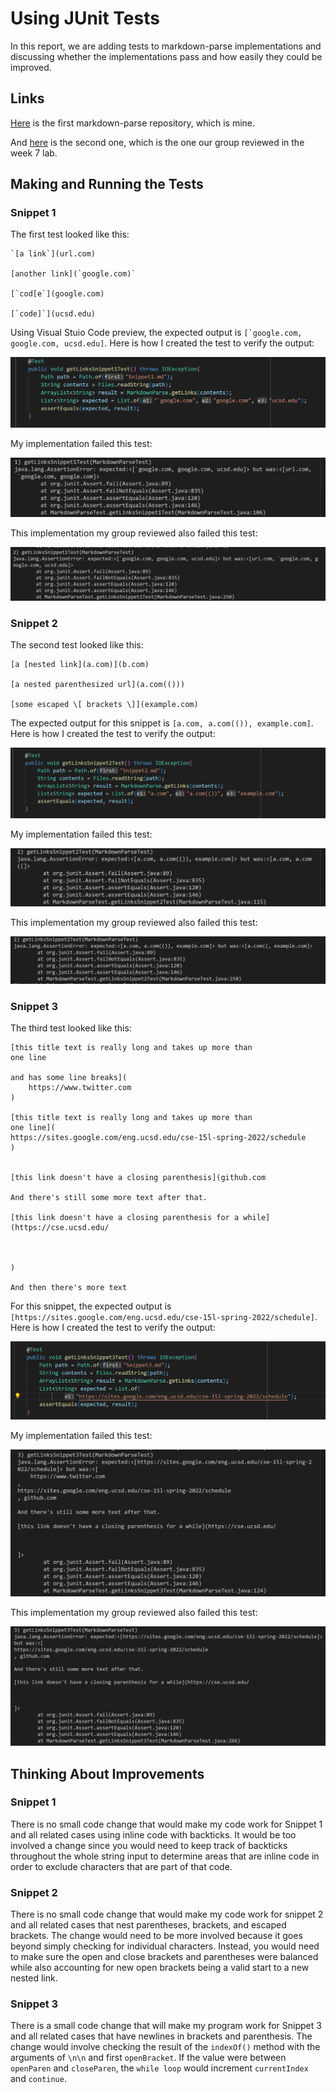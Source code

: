 # Using JUnit Tests
In this report, we are adding tests to markdown-parse implementations and discussing whether the implementations pass and how easily they could be improved.
## Links
[Here](https://github.com/autecht/markdown-parser) is the first markdown-parse repository, which is mine.

And [here](https://github.com/ddn005UCSD/markdown-parser) is the second one, which is the one our group reviewed in the week 7 lab.

## Making and Running the Tests
### Snippet 1
The first test looked like this:
```
`[a link`](url.com)

[another link](`google.com)`

[`cod[e`](google.com)

[`code]`](ucsd.edu)
```


Using Visual Stuio Code preview, the expected output is ```[`google.com, google.com, ucsd.edu]```. Here is how I created the test to verify the output: 

![](Test1.png)

My implementation failed this test:

![](Test1Failure.png)

This implementation my group reviewed also failed this test: 

![](ThierTest1Failure.png)

### Snippet 2
The second test looked like this:
```
[a [nested link](a.com)](b.com)

[a nested parenthesized url](a.com(()))

[some escaped \[ brackets \]](example.com)
```

The expected output for this snippet is ```[a.com, a.com(()), example.com]```. Here is how I created the test to verify the output:

![](Test2.png)

My implementation failed this test:

![](Test2Failure.png)

This implementation my group reviewed also failed this test: 

![](ThierTest2Failure.png)



### Snippet 3
The third test looked like this:
```
[this title text is really long and takes up more than 
one line

and has some line breaks](
    https://www.twitter.com
)

[this title text is really long and takes up more than 
one line](
https://sites.google.com/eng.ucsd.edu/cse-15l-spring-2022/schedule
)


[this link doesn't have a closing parenthesis](github.com

And there's still some more text after that.

[this link doesn't have a closing parenthesis for a while](https://cse.ucsd.edu/



)

And then there's more text
```



For this snippet, the expected output is ```[https://sites.google.com/eng.ucsd.edu/cse-15l-spring-2022/schedule]```. Here is how I created the test to verify the output:

![](Test3.png)

My implementation failed this test:

![](Test3Failure.png)

This implementation my group reviewed also failed this test: 

![](ThierTest3Failure.png)


## Thinking About Improvements
### Snippet 1
There is no small code change that would make my code work for Snippet 1 and all related cases using inline code with backticks. It would be too involved a change since you would need to keep track of backticks throughout the whole string input to determine areas that are inline code in order to exclude characters that are part of that code. 
### Snippet 2
There is no small code change that would make my code work for snippet 2 and all related cases that nest parentheses, brackets, and escaped brackets. The change would need to be more involved because it goes beyond simply checking for individual characters. Instead, you would need to make sure the open and close brackets and parentheses were balanced while also accounting for new open brackets being a valid start to a new nested link.

### Snippet 3
There is a small code change that will make my program work for Snippet 3 and all related cases that have newlines in brackets and parenthesis. The change would involve checking the result of the `indexOf()` method with the arguments of `\n\n` and first `openBracket`. If the value were between `openParen` and `closeParen`, the `while loop` would increment `currentIndex` and `continue`.

    

